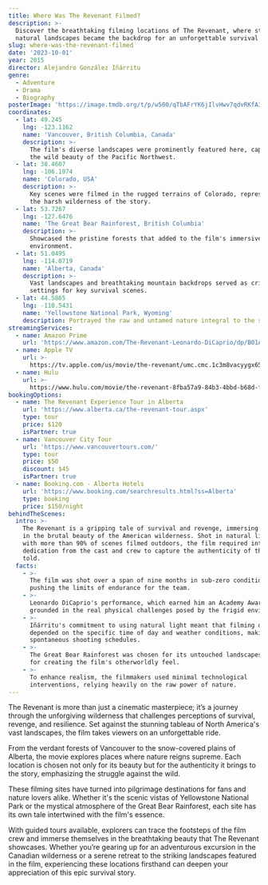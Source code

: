 ```yaml
---
title: Where Was The Revenant Filmed?
description: >-
  Discover the breathtaking filming locations of The Revenant, where stunning
  natural landscapes became the backdrop for an unforgettable survival tale.
slug: where-was-the-revenant-filmed
date: '2023-10-01'
year: 2015
director: Alejandro González Iñárritu
genre:
  - Adventure
  - Drama
  - Biography
posterImage: 'https://image.tmdb.org/t/p/w500/qTbAFrYK6jIlvHwv7qdvRKfA3jE.jpg'
coordinates:
  - lat: 49.245
    lng: -123.1162
    name: 'Vancouver, British Columbia, Canada'
    description: >-
      The film's diverse landscapes were prominently featured here, capturing
      the wild beauty of the Pacific Northwest.
  - lat: 38.4607
    lng: -106.1974
    name: 'Colorado, USA'
    description: >-
      Key scenes were filmed in the rugged terrains of Colorado, representing
      the harsh wilderness of the story.
  - lat: 53.7267
    lng: -127.6476
    name: 'The Great Bear Rainforest, British Columbia'
    description: >-
      Showcased the pristine forests that added to the film's immersive natural
      environment.
  - lat: 51.0495
    lng: -114.0719
    name: 'Alberta, Canada'
    description: >-
      Vast landscapes and breathtaking mountain backdrops served as critical
      settings for key survival scenes.
  - lat: 44.5865
    lng: -110.5431
    name: 'Yellowstone National Park, Wyoming'
    description: Portrayed the raw and untamed nature integral to the story's themes.
streamingServices:
  - name: Amazon Prime
    url: 'https://www.amazon.com/The-Revenant-Leonardo-DiCaprio/dp/B01A83FYMG'
  - name: Apple TV
    url: >-
      https://tv.apple.com/us/movie/the-revenant/umc.cmc.1c3m8vacyygx659gcl0rein4t
  - name: Hulu
    url: >-
      https://www.hulu.com/movie/the-revenant-8fba57a9-84b3-4bbd-b68d-f4e33e2b4a93
bookingOptions:
  - name: The Revenant Experience Tour in Alberta
    url: 'https://www.alberta.ca/the-revenant-tour.aspx'
    type: tour
    price: $120
    isPartner: true
  - name: Vancouver City Tour
    url: 'https://www.vancouvertours.com/'
    type: tour
    price: $50
    discount: $45
    isPartner: true
  - name: Booking.com - Alberta Hotels
    url: 'https://www.booking.com/searchresults.html?ss=Alberta'
    type: booking
    price: $150/night
behindTheScenes:
  intro: >-
    The Revenant is a gripping tale of survival and revenge, immersing viewers
    in the brutal beauty of the American wilderness. Shot in natural light and
    with more than 90% of scenes filmed outdoors, the film required intense
    dedication from the cast and crew to capture the authenticity of the stories
    told.
  facts:
    - >-
      The film was shot over a span of nine months in sub-zero conditions,
      pushing the limits of endurance for the team.
    - >-
      Leonardo DiCaprio's performance, which earned him an Academy Award, was
      grounded in the real physical challenges posed by the frigid environments.
    - >-
      Iñárritu's commitment to using natural light meant that filming often
      depended on the specific time of day and weather conditions, making for
      spontaneous shooting schedules.
    - >-
      The Great Bear Rainforest was chosen for its untouched landscapes, perfect
      for creating the film's otherworldly feel.
    - >-
      To enhance realism, the filmmakers used minimal technological
      interventions, relying heavily on the raw power of nature.
---
```


<RevenantGuide />

The Revenant is more than just a cinematic masterpiece; it’s a journey through the unforgiving wilderness that challenges perceptions of survival, revenge, and resilience. Set against the stunning tableau of North America's vast landscapes, the film takes viewers on an unforgettable ride.

From the verdant forests of Vancouver to the snow-covered plains of Alberta, the movie explores places where nature reigns supreme. Each location is chosen not only for its beauty but for the authenticity it brings to the story, emphasizing the struggle against the wild.

These filming sites have turned into pilgrimage destinations for fans and nature lovers alike. Whether it's the scenic vistas of Yellowstone National Park or the mystical atmosphere of the Great Bear Rainforest, each site has its own tale intertwined with the film's essence.

With guided tours available, explorers can trace the footsteps of the film crew and immerse themselves in the breathtaking beauty that The Revenant showcases. Whether you’re gearing up for an adventurous excursion in the Canadian wilderness or a serene retreat to the striking landscapes featured in the film, experiencing these locations firsthand can deepen your appreciation of this epic survival story.
